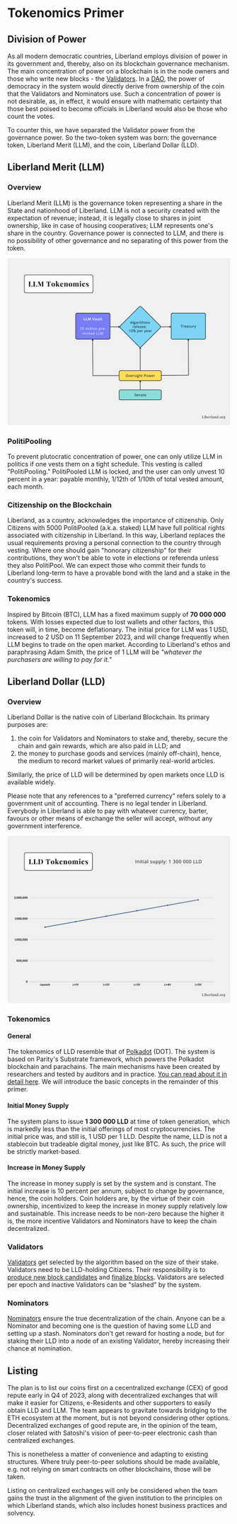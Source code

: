 # Tokenomics Primer

## Division of Power
As all modern democratic countries, Liberland employs division of power in its government and, thereby, also on its blockchain governance mechanism. The main concentration of power on a blockchain is in the node owners and those who write new blocks - the [Validators](https://en.wikipedia.org/wiki/Proof_of_stake#Validator). 
In a [DAO](https://en.wikipedia.org/wiki/Decentralized_autonomous_organization), the power of democracy in the system would directly derive from ownership of the coin that the Validators and Nominators use.
Such a concentration of power is not desirable, as, in effect, it would ensure with mathematic certainty that those best poised to become officials in Liberland would also be those who count the votes.

To counter this, we have separated the Validator power from the governance power. So the two-token system was born: the governance token, Liberland Merit (LLM), and the coin, Liberland Dollar (LLD).

## Liberland Merit (LLM)
### Overview
Liberland Merit (LLM) is the governance token representing a share in the State and nationhood of Liberland. LLM is not a security created with the expectation of revenue; instead, it is legally close to shares in joint ownership, like in case of housing cooperatives; LLM represents one's share in the country. Governance power is connected to LLM, and there is no possibility of other governance and no separating of this power from the token.

![LLM Management Flow](media/LLMTokenomics.png)

### PolitiPooling
To prevent plutocratic concentration of power, one can only utilize LLM in politics if one vests them on a tight schedule. This vesting is called "PolitiPooling." PolitiPooled LLM is locked, and the user can only unvest 10 percent in a year: payable monthly, 1/12th of 1/10th of total vested amount, each month.

### Citizenship on the Blockchain
Liberland, as a country, acknowledges the importance of citizenship. Only Citizens with 5000 PolitiPooled (a.k.a. staked) LLM have full political rights associated with citizenship in Liberland. In this way, Liberland replaces the usual requirements proving a personal connection to the country through vesting. Where one should gain "honorary citizenship" for their contributions, they won't be able to vote in elections or referenda unless they also PolitiPool. We can expect those who commit their funds to Liberland long-term to have a provable bond with the land and a stake in the country's success. 

### Tokenomics
Inspired by Bitcoin (BTC), LLM has a fixed maximum supply of **70 000 000** tokens. With losses expected due to lost wallets and other factors, this token will, in time, become deflationary. The initial price for LLM was 1 USD, increased to 2 USD on 11 September 2023, and will change frequently when LLM begins to trade on the open market. According to Liberland's ethos and paraphrasing Adam Smith, the price of 1 LLM will be <i>"whatever the purchasers are willing to pay for it."</i>

## Liberland Dollar (LLD)
### Overview
Liberland Dollar is the native coin of Liberland Blockchain. Its primary purposes are:  
1. the coin for Validators and Nominators to stake and, thereby, secure the chain and gain rewards, which are also paid in LLD; and
2. the money to purchase goods and services (mainly off-chain), hence, the medium to record market values of primarily real-world articles.

Similarly, the price of LLD will be determined by open markets once LLD is available widely.

Please note that any references to a "preferred currency" refers solely to a government unit of accounting. There is no legal tender in Liberland. Everybody in Liberland is able to pay with whatever currency, barter, favours or other means of exchange the seller will accept, without any government interference.

![LLD Inflation Chart](media/LLDTokenomics.png)

### Tokenomics
#### General
The tokenomics of LLD resemble that of [Polkadot](https://en.wikipedia.org/wiki/Polkadot_(cryptocurrency)) (DOT). 
The system is based on Parity's Substrate framework, which powers the Polkadot blockchain and parachains. 
The main mechanisms have been created by researchers and tested by auditors and in practice. 
[You can read about it in detail here](https://wiki.polkadot.network/docs/maintain-polkadot-parameters). 
We will introduce the basic concepts in the remainder of this primer.

#### Initial Money Supply
The system plans to issue **1 300 000 LLD** at time of token generation, which is markedly less than the initial offerings of most cryptocurrencies. 
The initial price was, and still is, 1 USD per 1 LLD. 
Despite the name, LLD is not a stablecoin but tradeable digital money, just like BTC. As such, the price will be strictly market-based.

#### Increase in Money Supply
The increase in money supply is set by the system and is constant. The initial increase is 10 percent per annum, subject to change by governance, hence, the coin holders. Coin holders are, by the virtue of their coin ownership, incentivized to keep the increase in money supply relatively low and sustainable. This increase needs to be non-zero because the higher it is, the more incentive Validators and Nominators have to keep the chain decentralized.

### Validators
[Validators](https://wiki.polkadot.network/docs/learn-staking#selection-of-Validators) get selected by the algorithm based on the size of their stake. Validators need to be LLD-holding Citizens. Their responsibility is to [produce new block candidates](https://wiki.polkadot.network/docs/learn-consensus#block-production-babe) and [finalize blocks](https://wiki.polkadot.network/docs/learn-consensus#finality-gadget-grandpa). Validators are selected per epoch and inactive Validators can be "slashed" by the system.

### Nominators
[Nominators](https://wiki.polkadot.network/docs/learn-staking#selection-of-Validators) ensure the true decentralization of the chain. Anyone can be a Nominator and becoming one is the question of having some LLD and setting up a stash. Nominators don't get reward for hosting a node, but for staking their LLD into a node of an existing Validator, hereby increasing their chance at nomination.

## Listing
The plan is to list our coins first on a cecentralized exchange (CEX) of good repute early in Q4 of 2023, along with decentralized exchanges that will make it easier for Citizens, e-Residents and other supporters to easily obtain LLD and LLM. The team appears to gravitate towards bridging to the ETH ecosystem at the moment, but is not beyond considering other options. Decentralized exchanges of good repute are, in the opinion of the team, closer related with Satoshi's vision of peer-to-peer electronic cash than centralized exchanges.

This is nonetheless a matter of convenience and adapting to existing structures. Where truly peer-to-peer solutions should be made available, e.g. not relying on smart contracts on other blockchains, those will be taken.

Listing on centralized exchanges will only be considered when the team gains the trust in the alignment of the given institution to the principles on which Liberland stands, which also includes honest business practices and solvency. 
